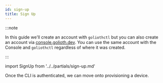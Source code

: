 ```yaml
---
id: sign-up
title: Sign Up
---
```


:::note

In this guide we'll create an account with `goliothctl` but you can also create an account via [console.golioth.dev](https://console.golioth.dev). You can use the same account with the Console and `goliothctl` regardless of where it was created.

:::

import SignUp from '../../partials/sign-up.md'

<SignUp/>

Once the CLI is authenticated, we can move onto provisioning a device.
